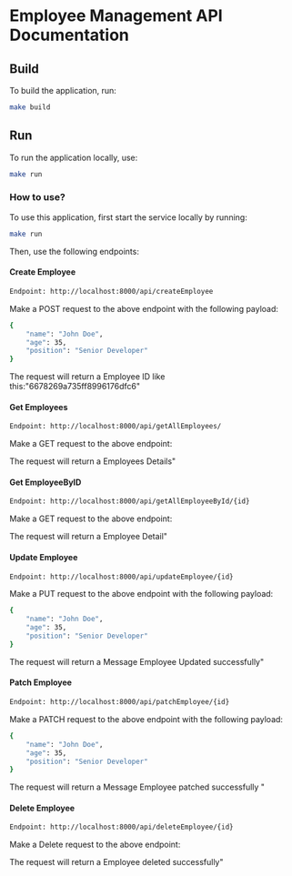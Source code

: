 # Employee Management API Documentation

## Build

To build the application, run:

```bash
make build
```

## Run

To run the application locally, use:

```bash
make run
```

### How to use?

To use this application, first start the service locally by running:

```bash
make run
```

Then, use the following endpoints:

#### Create Employee

```bash
Endpoint: http://localhost:8000/api/createEmployee
```

Make a POST request to the above endpoint with the following payload:

```bash
{
    "name": "John Doe",
    "age": 35,
    "position": "Senior Developer"
}
```

The request will return a Employee ID  like this:"6678269a735ff8996176dfc6"

#### Get Employees

```bash
Endpoint: http://localhost:8000/api/getAllEmployees/
```

Make a GET request to the above endpoint:

The request will return a Employees Details"

#### Get EmployeeByID

```bash
Endpoint: http://localhost:8000/api/getAllEmployeeById/{id}
```

Make a GET request to the above endpoint:

The request will return a Employee Detail"


#### Update Employee

```bash
Endpoint: http://localhost:8000/api/updateEmployee/{id}
```

Make a PUT request to the above endpoint with the following payload:

```bash
{
    "name": "John Doe",
    "age": 35,
    "position": "Senior Developer"
}
```

The request will return a Message Employee Updated successfully"


#### Patch Employee

```bash
Endpoint: http://localhost:8000/api/patchEmployee/{id}
```

Make a PATCH request to the above endpoint with the following payload:

```bash
{
    "name": "John Doe",
    "age": 35,
    "position": "Senior Developer"
}
```

The request will return a Message Employee patched successfully "

#### Delete Employee

```bash
Endpoint: http://localhost:8000/api/deleteEmployee/{id}
```

Make a Delete request to the above endpoint:

The request will return a Employee deleted successfully"
